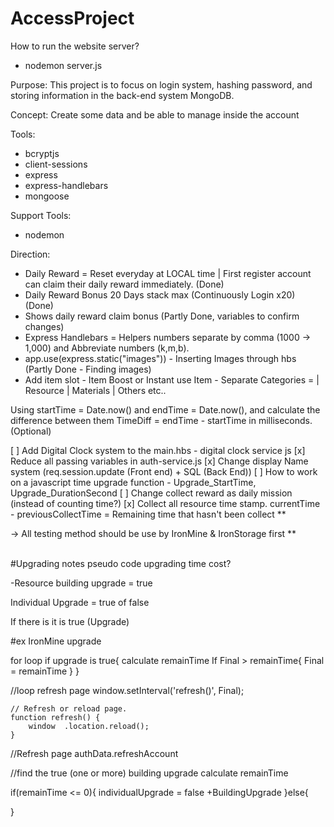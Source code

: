 # AccessProject

How to run the website server?
- nodemon server.js

Purpose: This project is to focus on login system, hashing password, and storing information in the back-end system MongoDB.

Concept: Create some data and be able to manage inside the account

Tools:
- bcryptjs
- client-sessions
- express
- express-handlebars
- mongoose

Support Tools:
- nodemon

Direction:
- Daily Reward = Reset everyday at LOCAL time | First register account can claim their daily reward immediately. (Done)
- Daily Reward Bonus 20 Days stack max (Continuously Login x20) (Done)
- Shows daily reward claim bonus (Partly Done, variables to confirm changes)
- Express Handlebars = Helpers numbers separate by comma (1000 -> 1,000) and Abbreviate numbers (k,m,b).
- app.use(express.static("images")) - Inserting Images through hbs (Partly Done - Finding images)
- Add item slot - Item Boost or Instant use Item - Separate Categories = | Resource | Materials | Others etc..

Using startTime = Date.now() and endTime = Date.now(), and calculate the difference between them TimeDiff = endTime - startTime in milliseconds. (Optional)

[ ] Add Digital Clock system to the main.hbs - digital clock service js
[x] Reduce all passing variables in auth-service.js
[x] Change display Name system (req.session.update (Front end) + SQL (Back End))
[ ] How to work on a javascript time upgrade function - Upgrade_StartTime, Upgrade_DurationSecond
[ ] Change collect reward as daily mission (instead of counting time?)
[x] Collect all resource time stamp. currentTime - previousCollectTime = Remaining time that hasn't been collect **

-> All testing method should be use by IronMine & IronStorage first **

<br>
#Upgrading notes pseudo code
upgrading time cost?

-Resource
building upgrade = true

Individual Upgrade = true of false

If there is it is true (Upgrade)

#ex IronMine upgrade

for loop
if upgrade is true{
	calculate remainTime
	If Final > remainTime{
	Final = remainTime
	}
}


//loop refresh page
    window.setInterval('refresh()', Final);

    // Refresh or reload page.
    function refresh() {
        window  .location.reload();
    }

//Refresh page
authData.refreshAccount

//find the true (one or more) building upgrade
calculate remainTime

if(remainTime <= 0){
	individualUpgrade = false
	+BuildingUpgrade
}else{

}
<br>